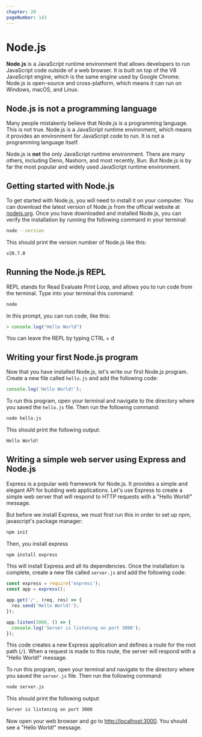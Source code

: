 ```yaml
---
chapter: 20
pageNumber: 143
---
```


# Node.js

**Node.js** is a JavaScript runtime environment that allows developers to run JavaScript code outside of a web browser. It is built on top of the V8 JavaScript engine, which is the same engine used by Google Chrome. Node.js is open-source and cross-platform, which means it can run on Windows, macOS, and Linux.

## Node.js is not a programming language

Many people mistakenly believe that Node.js is a programming language. This is not true. Node.js is a JavaScript runtime environment, which means it provides an environment for JavaScript code to run. It is not a programming language itself.

Node.js is **not** the only JavaScript runtime environment. There are many others, including Deno, Nashorn, and most recently, Bun. But Node.js is by far the most popular and widely used JavaScript runtime environment.

## Getting started with Node.js

To get started with Node.js, you will need to install it on your computer. You can download the latest version of Node.js from the official website at [nodejs.org](https://nodejs.org/en/). Once you have downloaded and installed Node.js, you can verify the installation by running the following command in your terminal:

```bash
node --version
```

This should print the version number of Node.js like this:

```bash
v20.7.0
```
## Running the Node.js REPL

REPL stands for Read Evaluate Print Loop, and allows you to run code from the terminal.
Type into your terminal this command:

```bash
node
```
In this prompt, you can run code, like this:

```js
> console.log("Hello World")
```
You can leave the REPL by typing CTRL + d

## Writing your first Node.js program

Now that you have installed Node.js, let's write our first Node.js program. Create a new file called `hello.js` and add the following code:

```js
console.log('Hello World!');
```

To run this program, open your terminal and navigate to the directory where you saved the `hello.js` file. Then run the following command:

```bash
node hello.js
```

This should print the following output:

```bash
Hello World!
```

## Writing a simple web server using Express and Node.js

Express is a popular web framework for Node.js. It provides a simple and elegant API for building web applications. Let's use Express to create a simple web server that will respond to HTTP requests with a "Hello World!" message.

But before we install Express, we must first run this in order to set up npm, javascript's package manager:

```bash
npm init
```

Then, you install express

```bash
npm install express
```

This will install Express and all its dependencies. Once the installation is complete, create a new file called `server.js` and add the following code:

```js
const express = require('express');
const app = express();

app.get('/', (req, res) => {
  res.send('Hello World!');
});

app.listen(3000, () => {
  console.log('Server is listening on port 3000');
});
```

This code creates a new Express application and defines a route for the root path (`/`). When a request is made to this route, the server will respond with a "Hello World!" message.

To run this program, open your terminal and navigate to the directory where you saved the `server.js` file. Then run the following command:

```bash
node server.js
```

This should print the following output:

```bash
Server is listening on port 3000
```

Now open your web browser and go to [http://localhost:3000](http://localhost:3000). You should see a "Hello World!" message.

